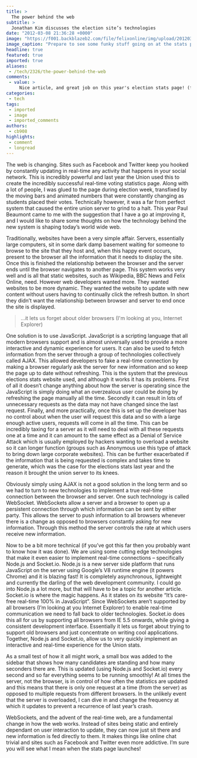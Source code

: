 ```yaml
---
title: >
  The power behind the web
subtitle: >
  Jonathan Kim discusses the election site’s technologies
date: "2012-03-08 21:36:28 +0000"
image: "https://f001.backblazeb2.com/file/felixonline/img/upload/201203121347-cb908-elections3.png"
image_caption: "Prepare to see some funky stuff going on at the stats page"
headline: true
featured: true
imported: true
aliases:
 - /tech/2326/the-power-behind-the-web
comments:
 - value: >
     Nice article, and great job on this year's election stats page! (for the record, although I'm the first to admit last year was a disaster, we were at least generating the stats once every 10 seconds and serving a static copy to each request, rather than generating per request as this article says...... from about 20 minutes into voting when Mckee called me to tell me he and Chris Darby had melted dougal, anyway :P),Cheers Chris! I didn't realise that you had changed it to a static version so apologies for the mistake!
categories:
 - tech
tags:
 - imported
 - image
 - imported_comments
authors:
 - cb908
highlights:
 - comment
 - longread
---
```


The web is changing. Sites such as Facebook and Twitter keep you hooked by constantly updating in real-time any activity that happens in your social network. This is incredibly powerful and last year the Union used this to create the incredibly successful real-time voting statistics page. Along with a lot of people, I was glued to the page during election week, transfixed by the moving bars and animated numbers that were constantly changing as students placed their votes. Technically however, it was a far from perfect system that caused the entire union server to grind to a halt. This year Paul Beaumont came to me with the suggestion that I have a go at improving it, and I would like to share some thoughts on how the technology behind the new system is shaping today’s world wide web.

Traditionally, websites have been a very simple affair. Servers, essentially large computers, sit in some dark damp basement waiting for someone to browse to the site that they host and, when this happy event occurs, present to the browser all the information that it needs to display the site. Once this is finished the relationship between the browser and the server ends until the browser navigates to another page. This system works very well and is all that static websites, such as Wikipedia, BBC News and Felix Online, need. However web developers wanted more. They wanted websites to be more dynamic. They wanted the website to update with new content without users having to continually click the refresh button. In short they didn’t want the relationship between browser and server to end once the site is displayed.

> ...it lets us forget about older browsers (I'm looking at you, Internet Explorer)

One solution is to use JavaScript. JavaScript is a scripting language that all modern browsers support and is almost universally used to provide a more interactive and dynamic experience for users. It can also be used to fetch information from the server through a group of technologies collectively called AJAX. This allowed developers to fake a real-time connection by making a browser regularly ask the server for new information and so keep the page up to date without refreshing. This is the system that the previous elections stats website used, and although it works it has its problems. First of all it doesn’t change anything about how the server is operating since the JavaScript is simply doing what an overzealous user could be doing by refreshing the page manually all the time. Secondly it can result in lots of unnecessary requests as the data may not have changed since the last request. Finally, and more practically, once this is set up the developer has no control about when the user will request this data and so with a large enough active users, requests will come in all the time. This can be incredibly taxing for a server as it will need to deal with all these requests one at a time and it can amount to the same effect as a Denial of Service Attack which is usually employed by hackers wanting to overload a website so it can longer function (groups such as Anonymous use this type of attack to bring down large corporate websites). This can be further exacerbated if the information that is being requested is complex and takes time to generate, which was the case for the elections stats last year and the reason it brought the union server to its knees.

Obviously simply using AJAX is not a good solution in the long term and so we had to turn to new technologies to implement a true real-time connection between the browser and server. One such technology is called WebSocket. WebSockets allow a server and a browser to open up a persistent connection through which information can be sent by either party. This allows the server to push information to all browsers whenever there is a change as opposed to browsers constantly asking for new information. Through this method the server controls the rate at which users receive new information.

Now to be a bit more technical (if you’ve got this far then you probably want to know how it was done). We are using some cutting edge technologies that make it even easier to implement real-time connections – specifically Node.js and Socket.io. Node.js is a new server side platform that runs JavaScript on the server using Google’s V8 runtime engine (it powers Chrome) and it is blazing fast! It is completely asynchronous, lightweight and currently the darling of the web development community. I could go into Node.js a lot more, but that will have to be a topic for another article. Socket.io is where the magic happens. As it states on its website “It’s care-free real-time 100% in JavaScript”. Since WebSockets aren’t supported by all browsers (I’m looking at you Internet Explorer) to enable real-time communication we need to fall back to older technologies. Socket.io does this all for us by supporting all browsers from IE 5.5 onwards, while giving a consistent development interface. Essentially it lets us forget about trying to support old browsers and just concentrate on writing cool applications. Together, Node.js and Socket.io, allow us to very quickly implement an interactive and real-time experience for the Union stats.

As a small test of how it all might work, a small box was added to the sidebar that shows how many candidates are standing and how many seconders there are. This is updated (using Node.js and Socket.io) every second and so far everything seems to be running smoothly! At all times the server, not the browser, is in control of how often the statistics are updated and this means that there is only one request at a time (from the server) as opposed to multiple requests from different browsers. In the unlikely event that the server is overloaded, I can dive in and change the frequency at which it updates to prevent a recurrence of last year’s crash.

WebSockets, and the advent of the real-time web, are a fundamental change in how the web works. Instead of sites being static and entirely dependant on user interaction to update, they can now just sit there and new information is fed directly to them. It makes things like online chat trivial and sites such as Facebook and Twitter even more addictive. I’m sure you will see what I mean when the stats page launches!
